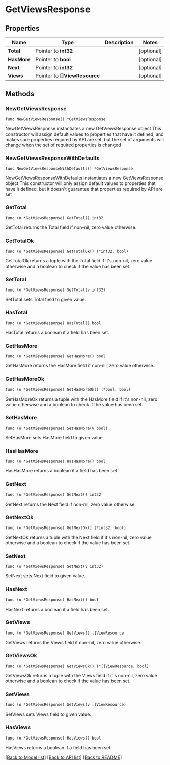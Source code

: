 # GetViewsResponse

## Properties

Name | Type | Description | Notes
------------ | ------------- | ------------- | -------------
**Total** | Pointer to **int32** |  | [optional] 
**HasMore** | Pointer to **bool** |  | [optional] 
**Next** | Pointer to **int32** |  | [optional] 
**Views** | Pointer to [**[]ViewResource**](ViewResource.md) |  | [optional] 

## Methods

### NewGetViewsResponse

`func NewGetViewsResponse() *GetViewsResponse`

NewGetViewsResponse instantiates a new GetViewsResponse object
This constructor will assign default values to properties that have it defined,
and makes sure properties required by API are set, but the set of arguments
will change when the set of required properties is changed

### NewGetViewsResponseWithDefaults

`func NewGetViewsResponseWithDefaults() *GetViewsResponse`

NewGetViewsResponseWithDefaults instantiates a new GetViewsResponse object
This constructor will only assign default values to properties that have it defined,
but it doesn't guarantee that properties required by API are set

### GetTotal

`func (o *GetViewsResponse) GetTotal() int32`

GetTotal returns the Total field if non-nil, zero value otherwise.

### GetTotalOk

`func (o *GetViewsResponse) GetTotalOk() (*int32, bool)`

GetTotalOk returns a tuple with the Total field if it's non-nil, zero value otherwise
and a boolean to check if the value has been set.

### SetTotal

`func (o *GetViewsResponse) SetTotal(v int32)`

SetTotal sets Total field to given value.

### HasTotal

`func (o *GetViewsResponse) HasTotal() bool`

HasTotal returns a boolean if a field has been set.

### GetHasMore

`func (o *GetViewsResponse) GetHasMore() bool`

GetHasMore returns the HasMore field if non-nil, zero value otherwise.

### GetHasMoreOk

`func (o *GetViewsResponse) GetHasMoreOk() (*bool, bool)`

GetHasMoreOk returns a tuple with the HasMore field if it's non-nil, zero value otherwise
and a boolean to check if the value has been set.

### SetHasMore

`func (o *GetViewsResponse) SetHasMore(v bool)`

SetHasMore sets HasMore field to given value.

### HasHasMore

`func (o *GetViewsResponse) HasHasMore() bool`

HasHasMore returns a boolean if a field has been set.

### GetNext

`func (o *GetViewsResponse) GetNext() int32`

GetNext returns the Next field if non-nil, zero value otherwise.

### GetNextOk

`func (o *GetViewsResponse) GetNextOk() (*int32, bool)`

GetNextOk returns a tuple with the Next field if it's non-nil, zero value otherwise
and a boolean to check if the value has been set.

### SetNext

`func (o *GetViewsResponse) SetNext(v int32)`

SetNext sets Next field to given value.

### HasNext

`func (o *GetViewsResponse) HasNext() bool`

HasNext returns a boolean if a field has been set.

### GetViews

`func (o *GetViewsResponse) GetViews() []ViewResource`

GetViews returns the Views field if non-nil, zero value otherwise.

### GetViewsOk

`func (o *GetViewsResponse) GetViewsOk() (*[]ViewResource, bool)`

GetViewsOk returns a tuple with the Views field if it's non-nil, zero value otherwise
and a boolean to check if the value has been set.

### SetViews

`func (o *GetViewsResponse) SetViews(v []ViewResource)`

SetViews sets Views field to given value.

### HasViews

`func (o *GetViewsResponse) HasViews() bool`

HasViews returns a boolean if a field has been set.


[[Back to Model list]](../README.md#documentation-for-models) [[Back to API list]](../README.md#documentation-for-api-endpoints) [[Back to README]](../README.md)


